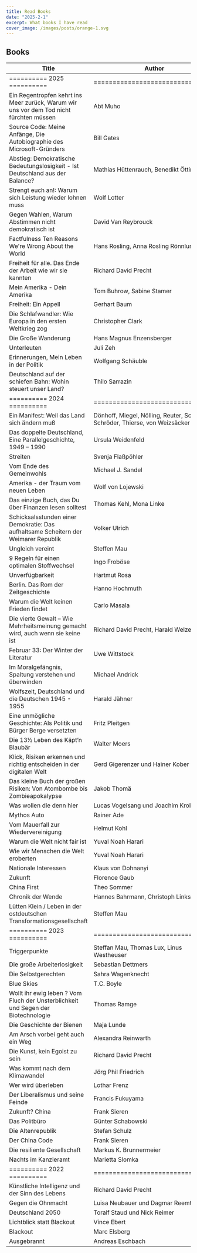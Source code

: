 ```yaml
---
title: Read Books
date: "2025-2-1"
excerpt: What books I have read
cover_image: /images/posts/orange-1.svg
---
```


## Books

| Title                                                                                   | Author                                                                       |
| --------------------------------------------------------------------------------------- | ---------------------------------------------------------------------------- |
| ========== 2025 ==========                                                              | ================================                                             |
| Ein Regentropfen kehrt ins Meer zurück, Warum wir uns vor dem Tod nicht fürchten müssen | Abt Muho                                                                     |
| Source Code: Meine Anfänge, Die Autobiographie des Microsoft-Gründers                   | Bill Gates                                                                   |
| Abstieg: Demokratische Bedeutungslosigkeit - Ist Deutschland aus der Balance?           | Mathias Hüttenrauch, Benedikt Ötting                                         |
| Strengt euch an!: Warum sich Leistung wieder lohnen muss                                | Wolf Lotter                                                                  |
| Gegen Wahlen, Warum Abstimmen nicht demokratisch ist                                    | David Van Reybrouck                                                          |
| Factfulness Ten Reasons We're Wrong About the World                                     | Hans Rosling, Anna Rosling Rönnlund                                          |
| Freiheit für alle. Das Ende der Arbeit wie wir sie kannten                              | Richard David Precht                                                         |
| Mein Amerika - Dein Amerika                                                             | Tom Buhrow, Sabine Stamer                                                    |
| Freiheit: Ein Appell                                                                    | Gerhart Baum                                                                 |
| Die Schlafwandler: Wie Europa in den ersten Weltkrieg zog                               | Christopher Clark                                                            |
| Die Große Wanderung                                                                     | Hans Magnus Enzensberger                                                     |
| Unterleuten                                                                             | Juli Zeh                                                                     |
| Erinnerungen, Mein Leben in der Politik                                                 | Wolfgang Schäuble                                                            |
| Deutschland auf der schiefen Bahn: Wohin steuert unser Land?                            | Thilo Sarrazin                                                               |
| ========== 2024 ==========                                                              | ================================                                             |
| Ein Manifest: Weil das Land sich ändern muß                                             | Dönhoff, Miegel, Nölling, Reuter, Schmidt, Schröder, Thierse, von Weizsäcker |
| Das doppelte Deutschland, Eine Parallelgeschichte, 1949 – 1990                          | Ursula Weidenfeld                                                            |
| Streiten                                                                                | Svenja Flaßpöhler                                                            |
| Vom Ende des Gemeinwohls                                                                | Michael J. Sandel                                                            |
| Amerika - der Traum vom neuen Leben                                                     | Wolf von Lojewski                                                            |
| Das einzige Buch, das Du über Finanzen lesen solltest                                   | Thomas Kehl, Mona Linke                                                      |
| Schicksalsstunden einer Demokratie: Das aufhaltsame Scheitern der Weimarer Republik     | Volker Ulrich                                                                |
| Ungleich vereint                                                                        | Steffen Mau                                                                  |
| 9 Regeln für einen optimalen Stoffwechsel                                               | Ingo Froböse                                                                 |
| Unverfügbarkeit                                                                         | Hartmut Rosa                                                                 |
| Berlin. Das Rom der Zeitgeschichte                                                      | Hanno Hochmuth                                                               |
| Warum die Welt keinen Frieden findet                                                    | Carlo Masala                                                                 |
| Die vierte Gewalt – Wie Mehrheitsmeinung gemacht wird, auch wenn sie keine ist          | Richard David Precht, Harald Welzer                                          |
| Februar 33: Der Winter der Literatur                                                    | Uwe Wittstock                                                                |
| Im Moralgefängnis, Spaltung verstehen und überwinden                                    | Michael Andrick                                                              |
| Wolfszeit, Deutschland und die Deutschen 1945 - 1955                                    | Harald Jähner                                                                |
| Eine unmögliche Geschichte: Als Politik und Bürger Berge versetzten                     | Fritz Pleitgen                                                               |
| Die 13½ Leben des Käpt’n Blaubär                                                        | Walter Moers                                                                 |
| Klick, Risiken erkennen und richtig entscheiden in der digitalen Welt                   | Gerd Gigerenzer und Hainer Kober                                             |
| Das kleine Buch der großen Risiken: Von Atombombe bis Zombieapokalypse                  | Jakob Thomä                                                                  |
| Was wollen die denn hier                                                                | Lucas Vogelsang und Joachim Krol                                             |
| Mythos Auto                                                                             | Rainer Ade                                                                   |
| Vom Mauerfall zur Wiedervereinigung                                                     | Helmut Kohl                                                                  |
| Warum die Welt nicht fair ist                                                           | Yuval Noah Harari                                                            |
| Wie wir Menschen die Welt eroberten                                                     | Yuval Noah Harari                                                            |
| Nationale Interessen                                                                    | Klaus von Dohnanyi                                                           |
| Zukunft                                                                                 | Florence Gaub                                                                |
| China First                                                                             | Theo Sommer                                                                  |
| Chronik der Wende                                                                       | Hannes Bahrmann, Christoph Links                                             |
| Lütten Klein / Leben in der ostdeutschen Transformationsgesellschaft                    | Steffen Mau                                                                  |
| ========== 2023 ==========                                                              | ================================                                             |
| Triggerpunkte                                                                           | Steffan Mau, Thomas Lux, Linus Westheuser                                    |
| Die große Arbeiterlosigkeit                                                             | Sebastian Dettmers                                                           |
| Die Selbstgerechten                                                                     | Sahra Wagenknecht                                                            |
| Blue Skies                                                                              | T.C. Boyle                                                                   |
| Wollt ihr ewig leben ? Vom Fluch der Unsterblichkeit und Segen der Biotechnologie       | Thomas Ramge                                                                 |
| Die Geschichte der Bienen                                                               | Maja Lunde                                                                   |
| Am Arsch vorbei geht auch ein Weg                                                       | Alexandra Reinwarth                                                          |
| Die Kunst, kein Egoist zu sein                                                          | Richard David Precht                                                         |
| Was kommt nach dem Klimawandel                                                          | Jörg Phil Friedrich                                                          |
| Wer wird überleben                                                                      | Lothar Frenz                                                                 |
| Der Liberalismus und seine Feinde                                                       | Francis Fukuyama                                                             |
| Zukunft? China                                                                          | Frank Sieren                                                                 |
| Das Politbüro                                                                           | Günter Schabowski                                                            |
| Die Altenrepublik                                                                       | Stefan Schulz                                                                |
| Der China Code                                                                          | Frank Sieren                                                                 |
| Die resiliente Gesellschaft                                                             | Markus K. Brunnermeier                                                       |
| Nachts im Kanzleramt                                                                    | Marietta Slomka                                                              |
| ========== 2022 ==========                                                              | ================================                                             |
| Künstliche Intelligenz und der Sinn des Lebens                                          | Richard David Precht                                                         |
| Gegen die Ohnmacht                                                                      | Luisa Neubauer und Dagmar Reemtsma                                           |
| Deutschland 2050                                                                        | Toralf Staud und Nick Reimer                                                 |
| Lichtblick statt Blackout                                                               | Vince Ebert                                                                  |
| Blackout                                                                                | Marc Elsberg                                                                 |
| Ausgebrannt                                                                             | Andreas Eschbach                                                             |
